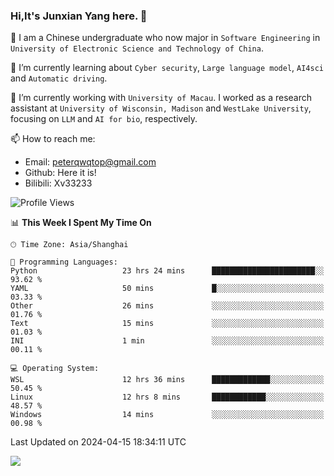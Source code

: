 ### Hi,It's Junxian Yang here. 👋

<!--
**Uestc-Young/Uestc-Young** is a ✨ _special_ ✨ repository because its `README.md` (this file) appears on your GitHub profile.

Here are some ideas to get you started:

- 🔭 I’m currently working on ...
- 🌱 I’m currently learning ...
- 👯 I’m looking to collaborate on ...
- 🤔 I’m looking for help with ...
- 💬 Ask me about ...
- 📫 How to reach me: ...
- 😄 Pronouns: ...
- ⚡ Fun fact: ...
-->
🎉 I am a Chinese undergraduate who now major in `Software Engineering` in `University of Electronic Science and Technology of China`.  
  
🌱 I’m currently learning about `Cyber security`, `Large language model`, `AI4sci` and `Automatic driving`.  

🔭 I’m currently working with `University of Macau`. I worked as a research assistant at `University of Wisconsin, Madison` and `WestLake University`, focusing on `LLM` and `AI for bio`, respectively.
  
📫 How to reach me: 
   - Email: peterqwqtop@gmail.com
   - Github: Here it is!
   - Bilibili: Xv33233

<!--START_SECTION:waka-->
![Profile Views](http://img.shields.io/badge/Profile%20Views-139-blue)

📊 **This Week I Spent My Time On** 

```text
🕑︎ Time Zone: Asia/Shanghai

💬 Programming Languages: 
Python                   23 hrs 24 mins      ███████████████████████░░   93.62 % 
YAML                     50 mins             █░░░░░░░░░░░░░░░░░░░░░░░░   03.33 % 
Other                    26 mins             ░░░░░░░░░░░░░░░░░░░░░░░░░   01.76 % 
Text                     15 mins             ░░░░░░░░░░░░░░░░░░░░░░░░░   01.03 % 
INI                      1 min               ░░░░░░░░░░░░░░░░░░░░░░░░░   00.11 % 

💻 Operating System: 
WSL                      12 hrs 36 mins      █████████████░░░░░░░░░░░░   50.45 % 
Linux                    12 hrs 8 mins       ████████████░░░░░░░░░░░░░   48.57 % 
Windows                  14 mins             ░░░░░░░░░░░░░░░░░░░░░░░░░   00.98 % 
```


 Last Updated on 2024-04-15 18:34:11 UTC
<!--END_SECTION:waka-->

![](https://visitor-badge.glitch.me/badge?page_id=Uestc-Young.readme)
